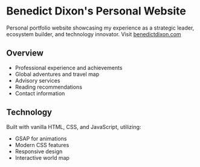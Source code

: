 # Benedict Dixon's Personal Website

Personal portfolio website showcasing my experience as a strategic leader, ecosystem builder, and technology innovator. Visit [benedictdixon.com](https://benedictdixon.com)

## Overview
- Professional experience and achievements
- Global adventures and travel map
- Advisory services
- Reading recommendations
- Contact information

## Technology
Built with vanilla HTML, CSS, and JavaScript, utilizing:
- GSAP for animations
- Modern CSS features
- Responsive design
- Interactive world map
